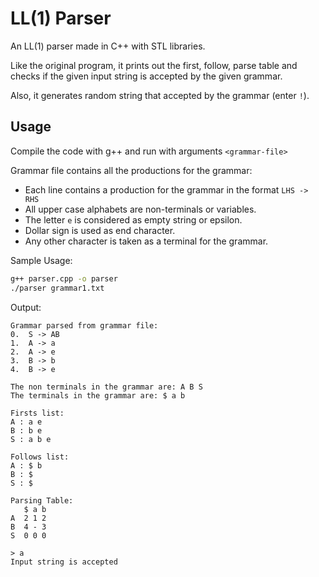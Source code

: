 # LL(1) Parser

An LL(1) parser made in C++ with STL libraries.

Like the original program, it prints out the first, follow, parse table and checks if the given input string is accepted by the given grammar.

Also, it generates random string that accepted by the grammar (enter `!`).


## Usage
Compile the code with g++ and run with arguments `<grammar-file>`

Grammar file contains all the productions for the grammar:

* Each line contains a production for the grammar in the format `LHS -> RHS`
* All upper case alphabets are non-terminals or variables.
* The letter `e` is considered as empty string or epsilon.
* Dollar sign is used as end character.
* Any other character is taken as a terminal for the grammar.

Sample Usage:

```bash
g++ parser.cpp -o parser
./parser grammar1.txt
```

Output:
```text
Grammar parsed from grammar file:
0.  S -> AB
1.  A -> a
2.  A -> e
3.  B -> b
4.  B -> e

The non terminals in the grammar are: A B S
The terminals in the grammar are: $ a b

Firsts list:
A : a e
B : b e
S : a b e

Follows list:
A : $ b
B : $
S : $

Parsing Table:
   $ a b
A  2 1 2
B  4 - 3
S  0 0 0

> a
Input string is accepted
```
